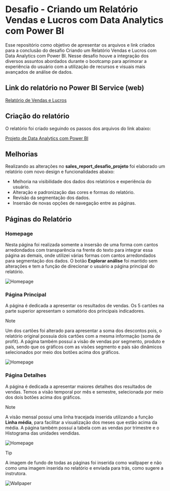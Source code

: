 # Desafio - Criando um Relatório Vendas e Lucros com Data Analytics com Power BI

Esse repositório como objetivo de apresentar os arquivos e link criados para a conclusão do desafio Criando um Relatório Vendas e Lucros com Data Analytics com Power BI. Nesse desafio houve a integração dos diversos assuntos abordados durante o bootcamp para aprimorar a experiência do usuário com a utilização de recursos e visuais mais avançados de análise de dados.

## Link do relatório no Power BI Service (web)
[Relatório de Vendas e Lucros](https://app.powerbi.com/groups/me/reports/fdb9bd25-4e51-49ba-857b-bfe9c1a1b3ae/83f018a6689e4b1ec2db)

## Criação do relatório
O relatório foi criado seguindo os passos dos arquivos do link abaixo:

[Projeto de Data Analytics com Power BI](https://academiapme-my.sharepoint.com/:f:/g/personal/renato_dio_me/EovzCujn0JJEhT5Nm8K5_DkB9Hc8ONl2jSiHIVf35LXK4Q?e=wqvxUo)

## Melhorias

Realizando as alterações no **sales_report_desafio_projeto** foi elaborado um relatório com novo design e funcionalidades abaixo:

- Melhoria na visibilidade dos dados dos relatórios e experiência do usuário.
- Alteração e padronização das cores e formas do relatório.
- Revisão da segmentação dos dados.
- Insersão de novas opções de navegação entre as páginas.

## Páginas do Relatório

### Homepage

Nesta página foi realizada somente a insersão de uma forma com cantos arredondados com transparência na frente do texto para integrar essa página as demais, onde utilizei várias formas com cantos arredondados para segmentação dos dados. O botão **Explorar análise** foi mantido sem alterações e tem a função de direcionar o usuário a página principal do relatório.

![Homepage](https://github.com/joaopaulonsilva/Bootcamp_NTT_DATA_Engenharia_de_Dados/blob/main/Desafios/Criando%20um%20Relat%C3%B3rio%20Vendas%20e%20Lucros%20com%20Data%20Analytics%20com%20Power%20BI/assets/homepage.png)

### Página Principal

A página é dedicada a apresentar os resultados de vendas. Os 5 cartões na parte superior apresentam o somatório dos principais indicadores. 
> [!NOTE]
> Um dos cartões foi alterado para apresentar a soma dos descontos pois, o relatório original possuia dois cartões com a mesma informação (soma de profit).
A página também possuí a visão de vendas por segmento, produto e país, sendo que os gráficos com as visões segmento e país são dinâmicos selecionados por meio dos botões acima dos gráficos.

![Homepage](https://github.com/joaopaulonsilva/Bootcamp_NTT_DATA_Engenharia_de_Dados/blob/main/Desafios/Criando%20um%20Relat%C3%B3rio%20Vendas%20e%20Lucros%20com%20Data%20Analytics%20com%20Power%20BI/assets/principal.png)

### Página Detalhes

A página é dedicada a apresentar maiores detalhes dos resultados de vendas. Temos a visão temporal por mês e semestre, selecionada por meio dos dois botões acima dos gráficos.
> [!NOTE]
> A visão mensal possuí uma linha tracejada inserida utilizando a função **Linha média**, para facilitar a visualização dos meses que estão acima da média.
A página também possuí a tabela com as vendas por trimestre e o Histograma das unidades vendidas.

![Homepage](https://github.com/joaopaulonsilva/Bootcamp_NTT_DATA_Engenharia_de_Dados/blob/main/Desafios/Criando%20um%20Relat%C3%B3rio%20Vendas%20e%20Lucros%20com%20Data%20Analytics%20com%20Power%20BI/assets/detalhes.png)



> [!TIP]
> A imagem de fundo de todas as páginas foi inserida como wallpaper e não como uma imagem inserida no relatório e enviada para trás, como sugere a instrutora.
> 
> ![Wallpaper](https://github.com/joaopaulonsilva/Bootcamp_NTT_DATA_Engenharia_de_Dados/blob/main/Desafios/Criando%20um%20Relat%C3%B3rio%20Vendas%20e%20Lucros%20com%20Data%20Analytics%20com%20Power%20BI/assets/wallpaper.png)
